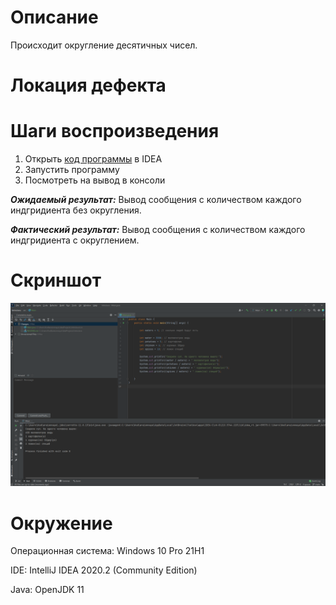 # Описание


Происходит округление десятичных чисел.

# Локация дефекта



# Шаги воспроизведения

1. Открыть [код программы](https://github.com/Ulibochka12/code/issues/new) в IDEA
2. Запустить программу
3. Посмотреть на вывод в консоли

***Ожидаемый результат:*** Вывод сообщения с количеством каждого индгридиента без округления.

***Фактический результат:*** Вывод сообщения с количеством каждого индгридиента с округлением.

# Скриншот

![alt text](https://raw.githubusercontent.com/Ulibocka12/IntoJava/main/screenshot_1.png "Описание будет тут")

# Окружение

Операционная система: Windows 10 Pro 21H1

IDE: IntelliJ IDEA 2020.2 (Community Edition)

Java: OpenJDK 11